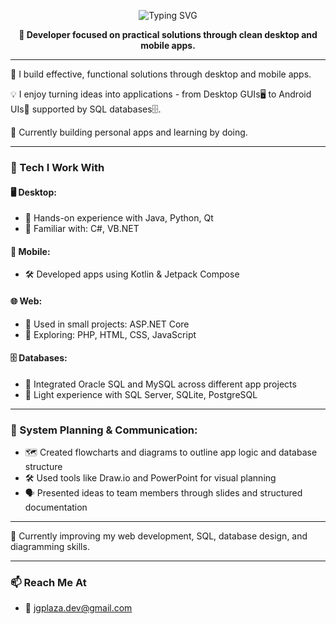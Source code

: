 <p align="center">
  <img src="https://readme-typing-svg.demolab.com?font=Fira+Code&size=24&pause=1000&center=true&vCenter=true&width=435&lines=Hello+%F0%9F%91%8B+I'm+John+Plaza" alt="Typing SVG" />
</p>


<p align="center">
  <strong>🔧 Developer focused on practical solutions through clean desktop and mobile apps.</strong>
</p>


---

🎯 I build effective, functional solutions through desktop and mobile apps.  

💡 I enjoy turning ideas into applications - from Desktop GUIs🖥️ to Android UIs📱 supported by SQL databases🗄️.

🔭 Currently building personal apps and learning by doing.



---

### 🧰 Tech I Work With

#### 🖥️ Desktop: 
  - 🧪 Hands-on experience with Java, Python, Qt  
  - 🧩 Familiar with: C#, VB.NET

#### 📱 Mobile:
  - 🛠️ Developed apps using Kotlin & Jetpack Compose  

#### 🌐 Web:
  - 🧪 Used in small projects: ASP.NET Core  
  - 🧩 Exploring: PHP, HTML, CSS, JavaScript  

#### 🗄️ Databases:
  - 💪 Integrated Oracle SQL and MySQL across different app projects
  - 🧩 Light experience with SQL Server, SQLite, PostgreSQL

---

### 🧱 System Planning & Communication:
- 🗺️ Created flowcharts and diagrams to outline app logic and database structure  
- 🛠️ Used tools like Draw.io and PowerPoint for visual planning  
- 🗣️ Presented ideas to team members through slides and structured documentation


---

🌱 Currently improving my web development, SQL, database design, and diagramming skills.

---

### 📫 Reach Me At

- 📧 [jgplaza.dev@gmail.com](mailto:jgplaza.dev@gmail.com)
